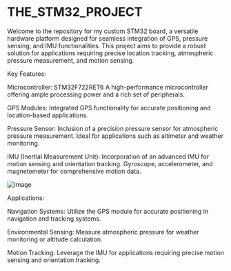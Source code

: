 # THE_STM32_PROJECT
Welcome to the repository for my custom STM32 board, a versatile hardware platform designed for seamless integration of GPS, pressure sensing, and IMU functionalities. This project aims to provide a robust solution for applications requiring precise location tracking, atmospheric pressure measurement, and motion sensing.

Key Features:

Microcontroller: STM32F722RET6
A high-performance microcontroller offering ample processing power and a rich set of peripherals.

GPS Modules:
Integrated GPS functionality for accurate positioning and location-based applications.

Pressure Sensor:
Inclusion of a precision pressure sensor for atmospheric pressure measurement.
Ideal for applications such as altimeter and weather monitoring.

IMU (Inertial Measurement Unit):
Incorporation of an advanced IMU for motion sensing and orientation tracking.
Gyroscope, accelerometer, and magnetometer for comprehensive motion data.

![image](https://github.com/Karteek-N/NAV_I/assets/126140202/036022c6-0ac6-41ba-a8d0-4050f35238e7)

Applications:

Navigation Systems:
Utilize the GPS module for accurate positioning in navigation and tracking systems.

Environmental Sensing:
Measure atmospheric pressure for weather monitoring or altitude calculation.

Motion Tracking:
Leverage the IMU for applications requiring precise motion sensing and orientation tracking.
